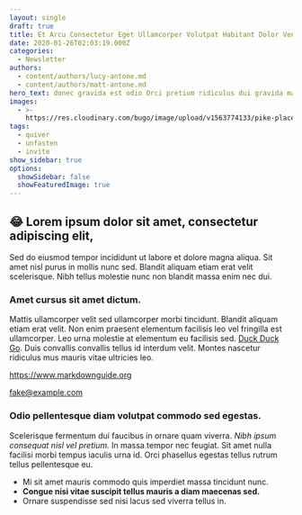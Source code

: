 ```yaml
---
layout: single
draft: true
title: Et Arcu Consectetur Eget Ullamcorper Volutpat Habitant Dolor Venenatis
date: 2020-01-26T02:03:19.000Z
categories:
  - Newsletter
authors:
  - content/authors/lucy-antone.md
  - content/authors/matt-antone.md
hero_text: donec gravida est odio Orci pretium ridiculus dui gravida mauris
images:
  - >-
    https://res.cloudinary.com/bugo/image/upload/v1563774133/pike-place-market-sign.jpg
tags:
  - quiver
  - unfasten
  - invite
show_sidebar: true
options:
  showSidebar: false
  showFeaturedImage: true
---
```

## :joy: Lorem ipsum dolor sit amet, consectetur adipiscing elit,

Sed do eiusmod tempor incididunt ut labore et dolore magna aliqua. Sit amet nisl purus in mollis nunc sed. Blandit aliquam etiam erat velit scelerisque. Nibh tellus molestie nunc non blandit massa enim nec dui.

### Amet cursus sit amet dictum.

Mattis ullamcorper velit sed ullamcorper morbi tincidunt. Blandit aliquam etiam erat velit. Non enim praesent elementum facilisis leo vel fringilla est ullamcorper. Leo urna molestie at elementum eu facilisis sed. [Duck Duck Go](https://duckduckgo.com "The best search engine for privacy"). Duis convallis convallis tellus id interdum velit. Montes nascetur ridiculus mus mauris vitae ultricies leo.

<https://www.markdownguide.org>

[fake@example.com](mailto:fake@example.com)

### Odio pellentesque diam volutpat commodo sed egestas.

Scelerisque fermentum dui faucibus in ornare quam viverra. *Nibh ipsum consequat nisl vel pretium.* In massa tempor nec feugiat. Sit amet nulla facilisi morbi tempus iaculis urna id. Orci phasellus egestas tellus rutrum tellus pellentesque eu. 

* Mi sit amet mauris commodo quis imperdiet massa tincidunt nunc. 
* **Congue nisi vitae suscipit tellus mauris a diam maecenas sed.** 
* Ornare suspendisse sed nisi lacus sed viverra tellus in.